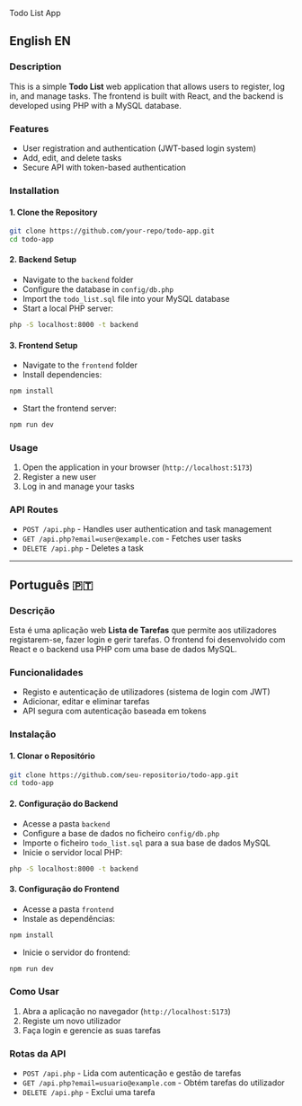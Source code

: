 Todo List App

## English EN
### Description
This is a simple **Todo List** web application that allows users to register, log in, and manage tasks. The frontend is built with React, and the backend is developed using PHP with a MySQL database.

### Features
- User registration and authentication (JWT-based login system)
- Add, edit, and delete tasks
- Secure API with token-based authentication

### Installation
#### 1. Clone the Repository
```sh
git clone https://github.com/your-repo/todo-app.git
cd todo-app
```

#### 2. Backend Setup
- Navigate to the `backend` folder
- Configure the database in `config/db.php`
- Import the `todo_list.sql` file into your MySQL database
- Start a local PHP server:
```sh
php -S localhost:8000 -t backend
```

#### 3. Frontend Setup
- Navigate to the `frontend` folder
- Install dependencies:
```sh
npm install
```
- Start the frontend server:
```sh
npm run dev
```

### Usage
1. Open the application in your browser (`http://localhost:5173`)
2. Register a new user
3. Log in and manage your tasks

### API Routes
- `POST /api.php` - Handles user authentication and task management
- `GET /api.php?email=user@example.com` - Fetches user tasks
- `DELETE /api.php` - Deletes a task

---

## Português 🇵🇹
### Descrição
Esta é uma aplicação web **Lista de Tarefas** que permite aos utilizadores registarem-se, fazer login e gerir tarefas. O frontend foi desenvolvido com React e o backend usa PHP com uma base de dados MySQL.

### Funcionalidades
- Registo e autenticação de utilizadores (sistema de login com JWT)
- Adicionar, editar e eliminar tarefas
- API segura com autenticação baseada em tokens

### Instalação
#### 1. Clonar o Repositório
```sh
git clone https://github.com/seu-repositorio/todo-app.git
cd todo-app
```

#### 2. Configuração do Backend
- Acesse a pasta `backend`
- Configure a base de dados no ficheiro `config/db.php`
- Importe o ficheiro `todo_list.sql` para a sua base de dados MySQL
- Inicie o servidor local PHP:
```sh
php -S localhost:8000 -t backend
```

#### 3. Configuração do Frontend
- Acesse a pasta `frontend`
- Instale as dependências:
```sh
npm install
```
- Inicie o servidor do frontend:
```sh
npm run dev
```

### Como Usar
1. Abra a aplicação no navegador (`http://localhost:5173`)
2. Registe um novo utilizador
3. Faça login e gerencie as suas tarefas

### Rotas da API
- `POST /api.php` - Lida com autenticação e gestão de tarefas
- `GET /api.php?email=usuario@example.com` - Obtém tarefas do utilizador
- `DELETE /api.php` - Exclui uma tarefa


